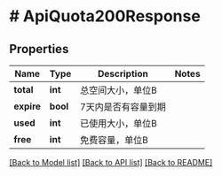 # # ApiQuota200Response

## Properties

Name | Type | Description | Notes
------------ | ------------- | ------------- | -------------
**total** | **int** | 总空间大小，单位B |
**expire** | **bool** | 7天内是否有容量到期 |
**used** | **int** | 已使用大小，单位B |
**free** | **int** | 免费容量，单位B |

[[Back to Model list]](../../README.md#models) [[Back to API list]](../../README.md#endpoints) [[Back to README]](../../README.md)
